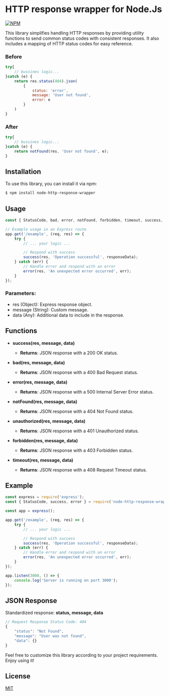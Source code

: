 # HTTP response wrapper for Node.Js

[![NPM](https://nodei.co/npm/node-http-response-wrapper.png)](https://www.npmjs.com/package/node-http-response-wrapper/)

This library simplifies handling HTTP responses by providing utility functions to send common status codes with consistent responses. It also includes a mapping of HTTP status codes for easy reference.

### Before
```js
try{
    // bussines logic...
}catch (e) {
    return res.status(404).json(
        {
            status: 'error',
            message: 'User not found',
            error: e
        }
    )
}
```
### After
```js
try{
    // bussines logic...
}catch (e) {
    return notFound(res, 'User not found', e);
}
```
## Installation

To use this library, you can install it via npm:

```sh
$ npm install node-http-response-wrapper
```
## Usage

```js
const { StatusCode, bad, error, notFound, forbidden, timeout, success, unauthorized } = require('node-http-response-wrapper');

// Example usage in an Express route
app.get('/example', (req, res) => {
    try {
        // ... your logic ...

        // Respond with success
        success(res, 'Operation successful', responseData);
    } catch (err) {
        // Handle error and respond with an error
        error(res, 'An unexpected error occurred', err);
    }
});
```
### Parameters:
* res (Object): Express response object.
* message (String): Custom message.
* data (Any): Additional data to include in the response.

## Functions

* **success(res, message, data)**
    * **Returns**: JSON response with a 200 OK status.


* **bad(res, message, data)**
  * **Returns**: JSON response with a 400 Bad Request status.


* **error(res, message, data)**
  * **Returns**: JSON response with a 500 Internal Server Error status.


* **notFound(res, message, data)**
  * **Returns**: JSON response with a 404 Not Found status.


* **unauthorized(res, message, data)**
  * **Returns**: JSON response with a 401 Unauthorized status.


* **forbidden(res, message, data)**
  * **Returns**: JSON response with a 403 Forbidden status.


* **timeout(res, message, data)**
  * **Returns**: JSON response with a 408 Request Timeout status.

## Example
```js
const express = require('express');
const { StatusCode, success, error } = require('node-http-response-wrapper');

const app = express();

app.get('/example', (req, res) => {
    try {
        // ... your logic ...

        // Respond with success
        success(res, 'Operation successful', responseData);
    } catch (err) {
        // Handle error and respond with an error
        error(res, 'An unexpected error occurred', err);
    }
});

app.listen(3000, () => {
    console.log('Server is running on port 3000');
});
```
## JSON Response
Standardized response: **status, message, data**
```js
// Request Response Status Code: 404
{
    "status": "Not Found",
    "message": "User was not found",
    "data": {}
}
```
Feel free to customize this library according to your project requirements. Enjoy using it!

## License

[MIT](LICENSE)
